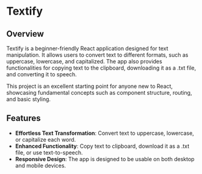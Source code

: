 # Textify

## Overview
Textify is a beginner-friendly React application designed for text manipulation. It allows users to convert text to different formats, such as uppercase, lowercase, and capitalized. The app also provides functionalities for copying text to the clipboard, downloading it as a .txt file, and converting it to speech.

This project is an excellent starting point for anyone new to React, showcasing fundamental concepts such as component structure, routing, and basic styling.

## Features
- **Effortless Text Transformation**: Convert text to uppercase, lowercase, or capitalize each word.
- **Enhanced Functionality**: Copy text to clipboard, download it as a .txt file, or use text-to-speech.
- **Responsive Design**: The app is designed to be usable on both desktop and mobile devices.
